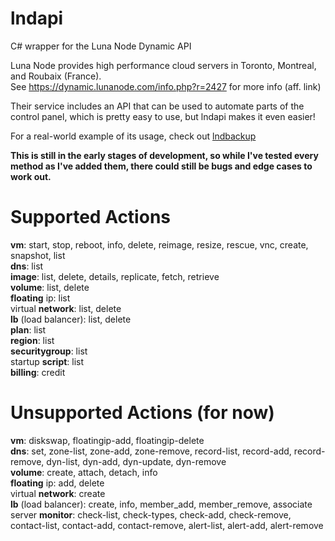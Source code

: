# lndapi
C# wrapper for the Luna Node Dynamic API

Luna Node provides high performance cloud servers in Toronto, Montreal, and Roubaix (France).<br />
See https://dynamic.lunanode.com/info.php?r=2427 for more info (aff. link)

Their service includes an API that can be used to automate parts of the control panel, which is pretty easy to use, but lndapi makes it even easier!

For a real-world example of its usage, check out <a href="https://github.com/rickparrish/lndbackup">lndbackup</a>

<strong>This is still in the early stages of development, so while I've tested every method as I've added them, there could still be bugs and edge cases to work out.</strong>

# Supported Actions

<strong>vm</strong>: start, stop, reboot, info, delete, reimage, resize, rescue, vnc, create, snapshot, list<br />
<strong>dns</strong>: list<br />
<strong>image</strong>: list, delete, details, replicate, fetch, retrieve<br />
<strong>volume</strong>: list, delete<br />
<strong>floating</strong> ip: list<br />
virtual <strong>network</strong>: list, delete<br />
<strong>lb</strong> (load balancer): list, delete<br />
<strong>plan</strong>: list<br />
<strong>region</strong>: list<br />
<strong>securitygroup</strong>: list<br />
startup <strong>script</strong>: list<br />
<strong>billing</strong>: credit<br />

# Unsupported Actions (for now)

<strong>vm</strong>: diskswap, floatingip-add, floatingip-delete<br />
<strong>dns</strong>: set, zone-list, zone-add, zone-remove, record-list, record-add, record-remove, dyn-list, dyn-add, dyn-update, dyn-remove<br />
<strong>volume</strong>: create, attach, detach, info<br />
<strong>floating</strong> ip: add, delete<br />
virtual <strong>network</strong>: create<br />
<strong>lb</strong> (load balancer): create, info, member_add, member_remove, associate<br />
server <strong>monitor</strong>: check-list, check-types, check-add, check-remove, contact-list, contact-add, contact-remove, alert-list, alert-add, alert-remove<br />

